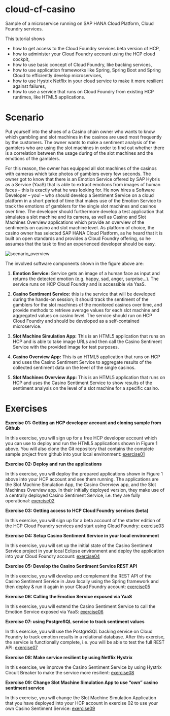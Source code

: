 # cloud-cf-casino

Sample of a microservice running on SAP HANA Cloud Platform, Cloud Foundry services.

This tutorial shows 
* how to get access to the Cloud Foundry services beta version of HCP,
* how to administer your Cloud Foundry account using the HCP cloud cockpit,
* how to use basic concept of Cloud Foundry, like backing services, 
* how to use application frameworks like Spring, Spring Boot and Spring Cloud to efficiently develop microservices,
* how to use Hystrix Netflix in your cloud service to make it more resilient against failures,
* how to use a service that runs on Cloud Foundry from existing HCP runtimes, like HTML5 applications.

# Scenario

Put yourself into the shoes of a Casino chain owner who wants to know which gambling and slot machines in the casinos are used most frequently by the customers. The owner wants to make a sentiment analysis of the gamblers who are using the slot machines in order to find out whether there is a correlation between the usage during of the slot machines and the emotions of the gamblers. 

For this reason, the owner has equipped all slot machines of the casinos with cameras which take photos of gamblers every few seconds. The owner got to know that there is an Emotion Service offered by SAP Hybris as a Service (YaaS) that is able to extract emotions from images of human faces – this is exactly what he was looking for. He now hires a Software Developer – you! – who should develop a Sentiment Service on a cloud platform in a short period of time that makes use of the Emotion Service to track the emotions of gamblers for the single slot machines and casinos over time. The developer should furthermore develop a test application that simulates a slot machine and its camera, as well as Casino and Slot Machines Overview applications which provide an overview of the sentiments on casino and slot machine level. As platform of choice, the casino owner has selected SAP HANA Cloud Platform, as he heard that it is built on open standards and provides a Cloud Foundry offering, so he assumes that the task to find an experienced developer should be easy.    
  
![scenario_overview](https://github.com/SAP/cloud-cf-casino/blob/master/img/scenario_overview.png)

The involved software components shown in the figure above are:

1.	**Emotion Service:** Service gets an image of a human face as input and returns the detected emotion (e.g. happy, sad, anger, surprise...). The service runs on HCP Cloud Foundry and is accessible via YaaS.

2.	**Casino Sentiment Service:** this is the service that will be developed during the hands-on session; it should track the sentiment of the gamblers for the slot machines of the monitored casinos over time, and provide methods to retrieve average values for each slot machine and aggregated values on casino level. The service should run on HCP Cloud Foundry and should be developed as a self-contained microservice.

3.	**Slot Machine Simulation App:** This is an HTML5 application that runs on HCP and is able to take image URLs and then call the Casino Sentiment Service with the provided image for test purposes. 

4.	**Casino Overview App:** This is an HTML5 application that runs on HCP and uses the Casino Sentiment Service to aggregate results of the collected sentiment data on the level of the single casinos.

5.	**Slot Machines Overview App:** This is an HTML5 application that runs on HCP and uses the Casino Sentiment Service to show results of the sentiment analysis on the level of a slot machine for a specific casino.

# Exercises

**Exercise 01: Getting an HCP developer account and cloning sample from Github** 

In this exercise, you will sign up for a free HCP developer account which you can use to deploy and run the HTML5 applications shown in Figure 1 above. You will also clone the Git repository that contains the complete sample project from github into your local environment: [exercise01](./exercises/exercise01) 

**Exercise 02: Deploy and run the applications**

In this exercise, you will deploy the prepared applications shown in Figure 1 above into your HCP account and see them running. The applications are the Slot Machine Simulation App, the Casino Overview app, and the Slot Machines Overview app. In their initially deployed version, they make use of a centrally deployed Casino Sentiment Service, i.e. they are fully operational: [exercise02](./exercises/exercise02)

**Exercise 03: Getting access to HCP Cloud Foundry services (beta)**

In this exercise, you will sign up for a beta account of the starter edition of the HCP Cloud Foundry services and start using Cloud Foundry: [exercise03](./exercises/exercise03)

**Exercise 04: Setup Casino Sentiment Service in your local environment**

In this exercise, you will set up the initial state of the Casino Sentiment Service project in your local Eclipse environment and deploy the application into your Cloud Foundry account: [exercise04](./exercises/exercise04)

**Exercise 05: Develop the Casino Sentiment Service REST API**

In this exercise, you will develop and complement the REST API of the Casino Sentiment Service in Java locally using the Spring framework and then deploy & run it again in your Cloud Foundry account: [exercise05](./exercises/exercise05)

**Exercise 06: Calling the Emotion Service exposed via YaaS**

In this exercise, you will extend the Casino Sentiment Service to call the Emotion Service exposed via YaaS: [exercise06](./exercises/exercise06)

**Exercise 07: using PostgreSQL service to track sentiment values**

In this exercise, you will use the PostgreSQL backing service on Cloud Foundry to track emotion results in a relational database. After this exercise, the service is functionally complete, i.e. you will be able to test the full REST API: [exercise07](./exercises/exercise07)

**Exercise 08: Make service resilient by using Netflix Hystrix**

In this exercise, we improve the Casino Sentiment Service by using Hystrix Circuit Breaker to make the service more resilient: [exercise08](./exercises/exercise08)

**Exercise 09: Change Slot Machine Simulation App to use “own” casino sentiment service**

In this exercise, you will change the Slot Machine Simulation Application that you have deployed into your HCP account in exercise 02 to use your own Casino Sentiment Service: [exercise09](./exercises/exercise09)
